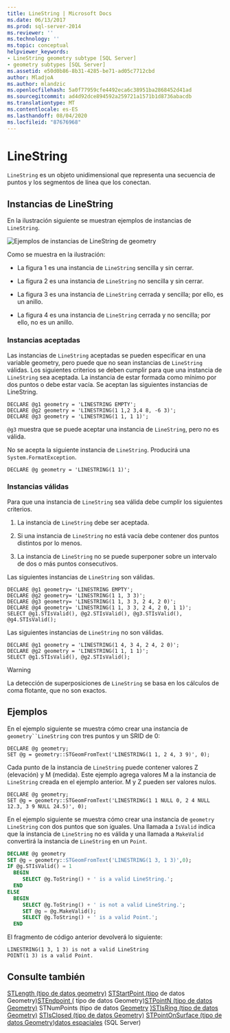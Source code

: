 ```yaml
---
title: LineString | Microsoft Docs
ms.date: 06/13/2017
ms.prod: sql-server-2014
ms.reviewer: ''
ms.technology: ''
ms.topic: conceptual
helpviewer_keywords:
- LineString geometry subtype [SQL Server]
- geometry subtypes [SQL Server]
ms.assetid: e50d0b86-8b31-4285-be71-ad05c7712cbd
author: MladjoA
ms.author: mlandzic
ms.openlocfilehash: 5a0f77959cfe4492eca6c38951ba2868452d41ad
ms.sourcegitcommit: ad4d92dce894592a259721a1571b1d8736abacdb
ms.translationtype: MT
ms.contentlocale: es-ES
ms.lasthandoff: 08/04/2020
ms.locfileid: "87676968"
---
```

# <a name="linestring"></a>LineString
  `LineString` es un objeto unidimensional que representa una secuencia de puntos y los segmentos de línea que los conectan.

## <a name="linestring-instances"></a>Instancias de LineString
 En la ilustración siguiente se muestran ejemplos de instancias de `LineString`.

 ![Ejemplos de instancias de LineString de geometry](../../database-engine/media/linestring.gif "Ejemplos de instancias de LineString de geometry")

 Como se muestra en la ilustración:

-   La figura 1 es una instancia de `LineString` sencilla y sin cerrar.

-   La figura 2 es una instancia de `LineString` no sencilla y sin cerrar.

-   La figura 3 es una instancia de `LineString` cerrada y sencilla; por ello, es un anillo.

-   La figura 4 es una instancia de `LineString` cerrada y no sencilla; por ello, no es un anillo.

### <a name="accepted-instances"></a>Instancias aceptadas
 Las instancias de `LineString` aceptadas se pueden especificar en una variable geometry, pero puede que no sean instancias de `LineString` válidas. Los siguientes criterios se deben cumplir para que una instancia de `LineString` sea aceptada. La instancia de estar formada como mínimo por dos puntos o debe estar vacía. Se aceptan las siguientes instancias de LineString.

```
DECLARE @g1 geometry = 'LINESTRING EMPTY';
DECLARE @g2 geometry = 'LINESTRING(1 1,2 3,4 8, -6 3)';
DECLARE @g3 geometry = 'LINESTRING(1 1, 1 1)';
```

 `@g3` muestra que se puede aceptar una instancia de `LineString`, pero no es válida.

 No se acepta la siguiente instancia de `LineString`. Producirá una `System.FormatException`.

```
DECLARE @g geometry = 'LINESTRING(1 1)';
```

### <a name="valid-instances"></a>Instancias válidas
 Para que una instancia de `LineString` sea válida debe cumplir los siguientes criterios.

1.  La instancia de `LineString` debe ser aceptada.

2.  Si una instancia de `LineString` no está vacía debe contener dos puntos distintos por lo menos.

3.  La instancia de `LineString` no se puede superponer sobre un intervalo de dos o más puntos consecutivos.

 Las siguientes instancias de `LineString` son válidas.

```
DECLARE @g1 geometry= 'LINESTRING EMPTY';
DECLARE @g2 geometry= 'LINESTRING(1 1, 3 3)';
DECLARE @g3 geometry= 'LINESTRING(1 1, 3 3, 2 4, 2 0)';
DECLARE @g4 geometry= 'LINESTRING(1 1, 3 3, 2 4, 2 0, 1 1)';
SELECT @g1.STIsValid(), @g2.STIsValid(), @g3.STIsValid(), @g4.STIsValid();

```

 Las siguientes instancias de `LineString` no son válidas.

```
DECLARE @g1 geometry = 'LINESTRING(1 4, 3 4, 2 4, 2 0)';
DECLARE @g2 geometry = 'LINESTRING(1 1, 1 1)';
SELECT @g1.STIsValid(), @g2.STIsValid();
```

> [!WARNING]
>  La detección de superposiciones de `LineString` se basa en los cálculos de coma flotante, que no son exactos.

## <a name="examples"></a>Ejemplos
 En el ejemplo siguiente se muestra cómo crear una instancia de `geometry``LineString` con tres puntos y un SRID de 0:

```
DECLARE @g geometry;
SET @g = geometry::STGeomFromText('LINESTRING(1 1, 2 4, 3 9)', 0);
```

 Cada punto de la instancia de `LineString` puede contener valores Z (elevación) y M (medida). Este ejemplo agrega valores M a la instancia de `LineString` creada en el ejemplo anterior. M y Z pueden ser valores nulos.

```
DECLARE @g geometry;
SET @g = geometry::STGeomFromText('LINESTRING(1 1 NULL 0, 2 4 NULL 12.3, 3 9 NULL 24.5)', 0);
```

 En el ejemplo siguiente se muestra cómo crear una instancia de `geometry LineString` con dos puntos que son iguales. Una llamada a `IsValid` indica que la instancia de `LineString` no es válida y una llamada a `MakeValid` convertirá la instancia de `LineString` en un `Point`.

```sql
DECLARE @g geometry
SET @g = geometry::STGeomFromText('LINESTRING(1 3, 1 3)',0);
IF @g.STIsValid() = 1
  BEGIN
     SELECT @g.ToString() + ' is a valid LineString.';  
  END
ELSE
  BEGIN
     SELECT @g.ToString() + ' is not a valid LineString.';
     SET @g = @g.MakeValid();
     SELECT @g.ToString() + ' is a valid Point.';  
  END

```

 El fragmento de código anterior devolverá lo siguiente:

```
LINESTRING(1 3, 1 3) is not a valid LineString
POINT(1 3) is a valid Point.
```

## <a name="see-also"></a>Consulte también
 [STLength &#40;tipo de datos geometry&#41;](/sql/t-sql/spatial-geometry/stlength-geometry-data-type) [STStartPoint &#40;tipo](/sql/t-sql/spatial-geometry/ststartpoint-geometry-data-type) de datos Geometry&#41;[STEndpoint &#40;](/sql/t-sql/spatial-geometry/stendpoint-geometry-data-type) tipo de datos Geometry&#41;[STPointN &#40;tipo de datos Geometry&#41;](/sql/t-sql/spatial-geometry/stpointn-geometry-data-type) STNumPoints &#40;tipo de datos [Geometry](/sql/t-sql/spatial-geometry/stnumpoints-geometry-data-type) [&#41;STIsRing &#40;tipo de datos Geometry&#41;](/sql/t-sql/spatial-geometry/stisring-geometry-data-type) [STIsClosed &#40;tipo de datos Geometry&#41;](/sql/t-sql/spatial-geometry/stisclosed-geometry-data-type) [STPointOnSurface &#40;tipo de datos Geometry](/sql/t-sql/spatial-geometry/stpointonsurface-geometry-data-type)&#41;[datos espaciales](../spatial/spatial-data-sql-server.md) &#40;SQL Server&#41;



